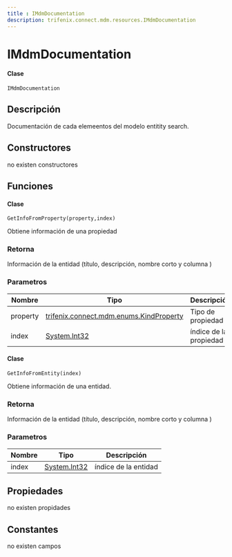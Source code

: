 ```yaml
---
title : IMdmDocumentation
description: trifenix.connect.mdm.resources.IMdmDocumentation
---
```


# IMdmDocumentation

<CodeBlock slots = 'heading, code' repeat = '1' languages = 'C#' />

#### Clase
```
IMdmDocumentation
```

## Descripción
Documentación de cada elemeentos del modelo entitity search.
## Constructores

no existen constructores


## Funciones


<CodeBlock slots = 'heading, code' repeat = '1' languages = 'C#' />

#### Clase
```
GetInfoFromProperty(property,index)
```


Obtiene información de una propiedad
### Retorna
Información de la entidad (título, descripción, nombre corto y columna )
### Parametros
| Nombre | Tipo | Descripción |
| ------ | ---- | ----------- |
| property | [trifenix.connect.mdm.enums.KindProperty](#T-trifenix-connect-mdm-enums-KindProperty 'trifenix.connect.mdm.enums.KindProperty') | Tipo de propiedad |
| index | [System.Int32](http://msdn.microsoft.com/query/dev14.query?appId=Dev14IDEF1&l=EN-US&k=k:System.Int32 'System.Int32') | índice de la propiedad |

<CodeBlock slots = 'heading, code' repeat = '1' languages = 'C#' />

#### Clase
```
GetInfoFromEntity(index)
```


Obtiene información de una entidad.
### Retorna
Información de la entidad (título, descripción, nombre corto y columna )
### Parametros
| Nombre | Tipo | Descripción |
| ------ | ---- | ----------- |
| index | [System.Int32](http://msdn.microsoft.com/query/dev14.query?appId=Dev14IDEF1&l=EN-US&k=k:System.Int32 'System.Int32') | índice de la entidad |
## Propiedades

no existen propidades

## Constantes
no existen campos

